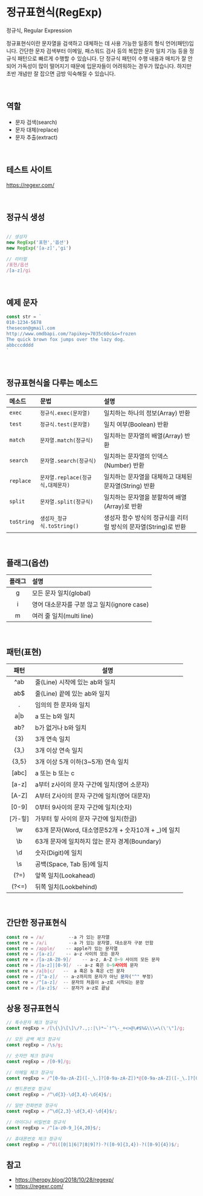 # 정규표현식(RegExp)

정규식, Regular Expression

정규표현식이란 문자열을 검색하고 대체하는 데 사용 가능한 일종의 형식 언어(패턴)입니다.
간단한 문자 검색부터 이메일, 패스워드 검사 등의 복잡한 문자 일치 기능 등을 정규식 패턴으로 빠르게 수행할 수 있습니다.
단 정규식 패턴이 수행 내용과 매치가 잘 안 되어 가독성이 많이 떨어지기 때문에 입문자들이 어려워하는 경우가 많습니다.
하지만 초반 개념만 잘 잡으면 금방 익숙해질 수 있습니다.

<br>

## 역할

- 문자 검색(search)
- 문자 대체(replace)
- 문자 추출(extract)

<br>

## 테스트 사이트

https://regexr.com/

<br>

## 정규식 생성

```js

// 생성자
new RegExp('표현','옵션')
new RegExp('[a-z]','gi')

// 리터럴
/표현/옵션
/[a-z]/gi
```
<br>

## 예제 문자

```js
const str = `
010-1234-5678
thesecon@gmail.com
http://www.omdbapi.com/?apikey=7035c60c&s=frozen
The quick brown fox jumps over the lazy dog.
abbcccdddd
`
```
<br>

## 정규표현식을 다루는 메소드

|메소드|문법|설명|
|:--|:--|:--|
|`exec`|`정규식.exec(문자열)`|일치하는 하나의 정보(Array) 반환|
|`test`|`정규식.test(문자열)`|일치 여부(Boolean) 반환|
|`match	`|`문자열.match(정규식)`|일치하는 문자열의 배열(Array) 반환|
|`search`|`문자열.search(정규식)`|일치하는 문자열의 인덱스(Number) 반환|
|`replace`|`문자열.replace(정규식,대체문자)`|일치하는 문자열을 대체하고 대체된 문자열(String) 반환|
|`split`|`문자열.split(정규식)`|일치하는 문자열을 분할하여 배열(Array)로 반환|
|`toString`|`생성자_정규식.toString()`|생성자 함수 방식의 정규식을 리터럴 방식의 문자열(String)로 반환|

<br>

## 플래그(옵션)

|플래그 | 설명|
|:--:|:--|
g|모든 문자 일치(global)
i|영어 대소문자를 구분 않고 일치(ignore case)
m|여러 줄 일치(multi line)

<br>


## 패턴(표현)

패턴 | 설명
|:--:|--|
^ab | 줄(Line) 시작에 있는 ab와 일치
ab$ | 줄(Line) 끝에 있는 ab와 일치
.|임의의 한 문자와 일치
a&verbar;b| a 또는 b와 일치
ab? | b가 없거나 b와 일치
{3}|3개 연속 일치
{3,}|3개 이상 연속 일치
{3,5}|3개 이상 5개 이하(3~5개) 연속 일치
[abc]|a 또는 b 또는 c
[a-z]|a부터 z사이의 문자 구간에 일치(영어 소문자)
[A-Z]|A부터 Z사이의 문자 구간에 일치(영어 대문자)
[0-9]|0부터 9사이의 문자 구간에 일치(숫자)
[가-힣]|가부터 힣 사이의 문자 구간에 일치(한글)
\w|63개 문자(Word, 대소영문52개 + 숫자10개 + _)에 일치
\b|63개 문자에 일치하지 않는 문자 경계(Boundary)
\d|숫자(Digit)에 일치
\s|공백(Space, Tab 등)에 일치
(?=)|앞쪽 일치(Lookahead)
(?<=)|뒤쪽 일치(Lookbehind)

<br>

## 간단한 정규표현식

```js
const re = /a/         --a 가 있는 문자열
const re = /a/i        --a 가 있는 문자열, 대소문자 구분 안함
const re = /apple/    -- apple가 있는 문자열
const re = /[a-z]/    -- a~z 사이의 모든 문자
const re = /[a-zA-Z0-9]/    -- a~z, A~Z 0~9 사이의 모든 문자
const re = /[a-z]|[0-9]/  -- a~z 혹은 0~9사이의 문자
const re = /a|b|c/   --  a 혹은 b 혹은 c인 문자
const re = /[^a-z]/  -- a~z까지의 문자가 아닌 문자("^" 부정)
const re = /^[a-z]/  -- 문자의 처음이 a~z로 시작되는 문장
const re = /[a-z]$/  -- 문자가 a~z로 끝남
```

## 상용 정규표현식

```js
// 특수문자 체크 정규식
const regExp = /[\{\}\[\]\/?.,;:|\)*~`!^\-_+<>@\#$%&\\\=\(\'\"]/g;

// 모든 공백 체크 정규식
const regExp = /\s/g;

// 숫자만 체크 정규식
const regExp = /[0-9]/g;

// 이메일 체크 정규식
const regExp = /^[0-9a-zA-Z]([-_\.]?[0-9a-zA-Z])*@[0-9a-zA-Z]([-_\.]?[0-9a-zA-Z])*\.[a-zA-Z]{2,3}$/i;

// 핸드폰번호 정규식
const regExp = /^\d{3}-\d{3,4}-\d{4}$/;

// 일반 전화번호 정규식
const regExp = /^\d{2,3}-\d{3,4}-\d{4}$/;

// 아이디나 비밀번호 정규식
const regExp = /^[a-z0-9_]{4,20}$/;

// 휴대폰번호 체크 정규식
const regExp = /^01([0|1|6|7|8|9]?)-?([0-9]{3,4})-?([0-9]{4})$/;
```
## 참고
- https://heropy.blog/2018/10/28/regexp/
- https://regexr.com/
